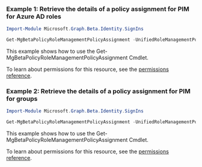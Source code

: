 ### Example 1: Retrieve the details of a policy assignment for PIM for Azure AD roles

```powershellImport-Module Microsoft.Graph.Beta.Identity.SignIns

Get-MgBetaPolicyRoleManagementPolicyAssignment -UnifiedRoleManagementPolicyAssignmentId $unifiedRoleManagementPolicyAssignmentId
```
This example shows how to use the Get-MgBetaPolicyRoleManagementPolicyAssignment Cmdlet.
To learn about permissions for this resource, see the [permissions reference](/graph/permissions-reference).

### Example 2: Retrieve the details of a policy assignment for PIM for groups

```powershellImport-Module Microsoft.Graph.Beta.Identity.SignIns

Get-MgBetaPolicyRoleManagementPolicyAssignment -UnifiedRoleManagementPolicyAssignmentId $unifiedRoleManagementPolicyAssignmentId
```
This example shows how to use the Get-MgBetaPolicyRoleManagementPolicyAssignment Cmdlet.
To learn about permissions for this resource, see the [permissions reference](/graph/permissions-reference).

